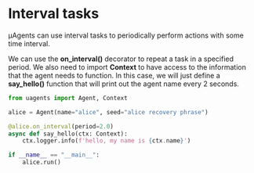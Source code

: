 # Interval tasks

μAgents can use interval tasks to periodically perform actions with some time interval.

We can use the **on_interval()** decorator to repeat a task in a specified period.
We also need to import **Context** to have access to the information that the agent needs to function.
In this case, we will just define a **say_hello()** function that will print out the agent name every 2 seconds.

```python
from uagents import Agent, Context

alice = Agent(name="alice", seed="alice recovery phrase")

@alice.on_interval(period=2.0)
async def say_hello(ctx: Context):
    ctx.logger.info(f'hello, my name is {ctx.name}')

if __name__ == "__main__":
    alice.run()
```

